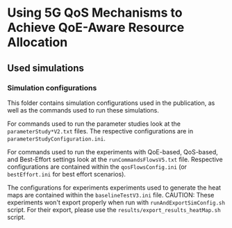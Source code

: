 # Using 5G QoS Mechanisms to Achieve QoE-Aware Resource Allocation

## Used simulations

### Simulation configurations
This folder contains simulation configurations used in the publication, as well as the commands used to run these simulations.

For commands used to run the parameter studies look at the `parameterStudy*V2.txt` files. 
The respective configurations are in `parameterStudyConfiguration.ini`.

For commands used to run the experiments with QoE-based, QoS-based, and Best-Effort settings look at the `runCommandsFlowsV5.txt` file.
Respective configurations are contained within the `qosFlowsConfig.ini` (or `bestEffort.ini` for best effort scenarios).

The configurations for experiments experiments used to generate the heat maps are contained within the `baselineTestV3.ini` file. CAUTION: These experiments won't export properly when run with `runAndExportSimConfig.sh` script. For their export, please use the `results/export_results_heatMap.sh` script.

